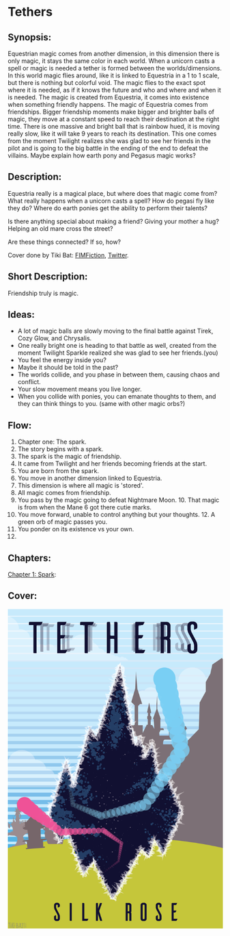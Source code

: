 # Tethers

## Synopsis:
Equestrian magic comes from another dimension, in this dimension there is only magic, it stays the same color in each world. When a unicorn casts a spell or magic is needed a tether is formed between the worlds/dimensions. In this world magic flies around, like it is linked to Equestria in a 1 to 1 scale, but there is nothing but colorful void. The magic flies to the exact spot where it is needed, as if it knows the future and who and where and when it is needed. The magic is created from Equestria, it comes into existence when something friendly happens. The magic of Equestria comes from friendships. Bigger friendship moments make bigger and brighter balls of magic, they move at a constant speed to reach their destination at the right time. There is one massive and bright ball that is rainbow hued, it is moving really slow, like it will take 9 years to reach its destination. This one comes from the moment Twilight realizes she was glad to see her friends in the pilot and is going to the big battle in the ending of the end to defeat the villains. Maybe explain how earth pony and Pegasus magic works?

## Description:
Equestria really is a magical place, but where does that magic come from? What really happens when a unicorn casts a spell? How do pegasi fly like they do? Where do earth ponies get the ability to perform their talents?

Is there anything special about making a friend? Giving your mother a hug? Helping an old mare cross the street?

Are these things connected? If so, how?

Cover done by Tiki Bat: [FIMFiction](https://www.fimfiction.net/user/218083/Tiki+Bat), [Twitter](https://twitter.com/TikiBat).

## Short Description:
Friendship truly is magic.

## Ideas:
- A lot of magic balls are slowly moving to the final battle against Tirek, Cozy Glow, and Chrysalis.
- One really bright one is heading to that battle as well, created from the moment Twilight Sparkle realized she was glad to see her friends.(you)
- You feel the energy inside you?
- Maybe it should be told in the past?
- The worlds collide, and you phase in between them, causing chaos and conflict.
- Your slow movement means you live longer.
- When you collide with ponies, you can emanate thoughts to them, and they can think things to you. (same with other magic orbs?)

## Flow:
1. Chapter one: The spark.
2. The story begins with a spark.
3. The spark is the magic of friendship.
4. It came from Twilight and her friends becoming friends at the start.
5. You are born from the spark.
6. You move in another dimension linked to Equestria.
7. This dimension is where all magic is 'stored'.
8. All magic comes from friendship.
9. You pass by the magic going to defeat Nightmare Moon.
10. That magic is from when the Mane 6 got there cutie marks.
11. You move forward, unable to control anything but your thoughts.
12. A green orb of magic passes you.
13. You ponder on its existence vs your own.
14. 

## Chapters:
[Chapter 1: Spark](01-spark.md):

## Cover:
![cover](./tethers-cover-04.png)
